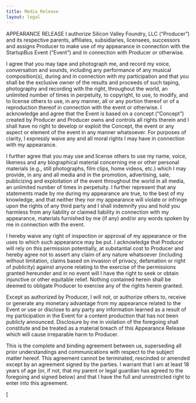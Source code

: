```yaml
---
title: Media Release
layout: legal
---
```

APPEARANCE RELEASE
I authorize Silicon Valley Foundry, LLC (“Producer”) and its respective parents, affiliates, subsidiaries, licensees, successors and assigns Producer to make use of my appearance in connection with the StartupBus Event (“Event”) and in connection with Producer or otherwise.

I agree that you may tape and photograph me, and record my voice, conversation and sounds, including any performance of any musical composition(s), during and in connection with my participation and that you shall be the exclusive owner of the results and proceeds of such taping, photography and recording with the right, throughout the world, an unlimited number of times in perpetuity, to copyright, to use, to modify, and to license others to use, in any manner, all or any portion thereof or of a reproduction thereof in connection with the event or otherwise. I acknowledge and agree that the Event is based on a concept (“Concept”) created by Producer and Producer owns and controls all rights therein and I shall have no right to develop or exploit the Concept, the event or any aspect or element of the event in any manner whatsoever. For purposes of clarity, I expressly waive any and all moral rights I may have in connection with my appearance.

I further agree that you may use and license others to use my name, voice, likeness and any biographical material concerning me or other personal materials (e.g., still photographs, film clips, home videos, etc.) which I may provide, in any and all media and in the promotion, advertising, sale, publicizing and exploitation of the event throughout the world in all media, an unlimited number of times in perpetuity. I further represent that any statements made by me during my appearance are true, to the best of my knowledge, and that neither they nor my appearance will violate or infringe upon the rights of any third party and I shall indemnify you and hold you harmless from any liability or claimed liability in connection with my appearance, materials furnished by me (if any) and/or any words spoken by me in connection with the event.

I hereby waive any right of inspection or approval of my appearance or the uses to which such appearance may be put. I acknowledge that Producer will rely on this permission potentially, at substantial cost to Producer and hereby agree not to assert any claim of any nature whatsoever (including without limitation, claims based on invasion of privacy, defamation or right of publicity) against anyone relating to the exercise of the permissions granted hereunder and in no event will I have the right to seek or obtain injunctive or other equitable relief. Nothing contained herein shall be deemed to obligate Producer to exercise any of the rights herein granted.

Except as authorized by Producer, I will not, or authorize others to, receive or generate any monetary advantage from my appearance related to the Event or use or disclose to any party any information learned as a result of my participation in the Event for a content production that has not been publicly announced. Disclosure by me in violation of the foregoing shall constitute and be treated as a material breach of this Appearance Release which will cause irreparable harm to Producer.

This is the complete and binding agreement between us, superseding all prior understandings and communications with respect to the subject matter hereof. This agreement cannot be terminated, rescinded or amended except by an agreement signed by the parties. I warrant that I am at least 18 years of age (or, if not, that my parent or legal guardian has agreed to the foregoing and signed below) and that I have the full and unrestricted right to enter into this agreement.

[
